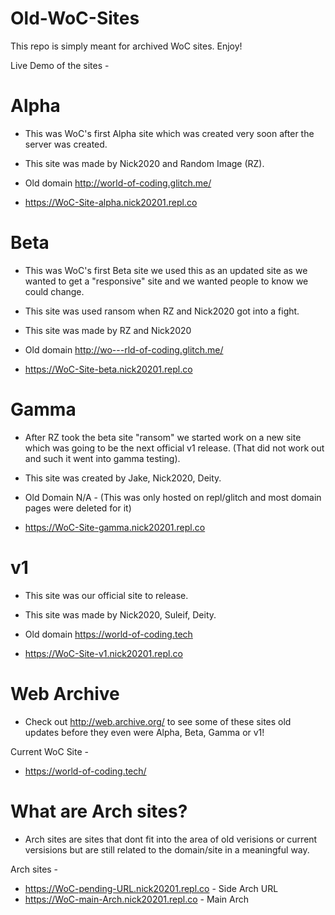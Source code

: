 # Old-WoC-Sites
This repo is simply meant for archived WoC sites. Enjoy!

Live Demo of the sites - 

# Alpha

* This was WoC's first Alpha site which was created very soon after the server was created.
* This site was made by Nick2020 and Random Image (RZ).
* Old domain http://world-of-coding.glitch.me/

* https://WoC-Site-alpha.nick20201.repl.co <br>

# Beta

* This was WoC's first Beta site we used this as an updated site as we wanted to get a "responsive" site and we wanted people to know we could change.
* This site was used ransom when RZ and Nick2020 got into a fight.
* This site was made by RZ and Nick2020
* Old domain http://wo---rld-of-coding.glitch.me/

* https://WoC-Site-beta.nick20201.repl.co <br>

# Gamma

* After RZ took the beta site "ransom" we started work on a new site which was going to be the next official v1 release. (That did not work out and such it went into gamma testing).
* This site was created by Jake, Nick2020, Deity.
* Old Domain N/A - (This was only hosted on repl/glitch and most domain pages were deleted for it)

* https://WoC-Site-gamma.nick20201.repl.co <br>

# v1

* This site was our official site to release.
* This site was made by Nick2020, Suleif, Deity.
* Old domain https://world-of-coding.tech

* https://WoC-Site-v1.nick20201.repl.co <br>

# Web Archive
* Check out http://web.archive.org/ to see some of these sites old updates before they even were Alpha, Beta, Gamma or v1!

Current WoC Site - 
* https://world-of-coding.tech/

# What are Arch sites?
* Arch sites are sites that dont fit into the area of old verisions or current versisions but are still related to the domain/site in a meaningful way.

Arch sites - 
* https://WoC-pending-URL.nick20201.repl.co - Side Arch URL
* https://WoC-main-Arch.nick20201.repl.co - Main Arch
